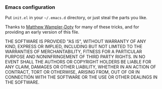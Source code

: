 ### Emacs configuration

Put `init.el` in your `~/.emacs.d` directory, or just steal the parts you like.

Thanks to [Matthew Wampler-Doty](https://github.com/xcthulhu/config-files) for many of these tricks, and for providing an early version of this file.

THE SOFTWARE IS PROVIDED "AS IS", WITHOUT WARRANTY OF ANY KIND, EXPRESS OR IMPLIED, INCLUDING BUT NOT LIMITED TO THE WARRANTIES OF MERCHANTABILITY, FITNESS FOR A PARTICULAR PURPOSE AND NONINFRINGEMENT OF THIRD PARTY RIGHTS. IN NO EVENT SHALL THE AUTHORS OR COPYRIGHT HOLDERS BE LIABLE FOR ANY CLAIM, DAMAGES OR OTHER LIABILITY, WHETHER IN AN ACTION OF CONTRACT, TORT OR OTHERWISE, ARISING FROM, OUT OF OR IN CONNECTION WITH THE SOFTWARE OR THE USE OR OTHER DEALINGS IN THE SOFTWARE.